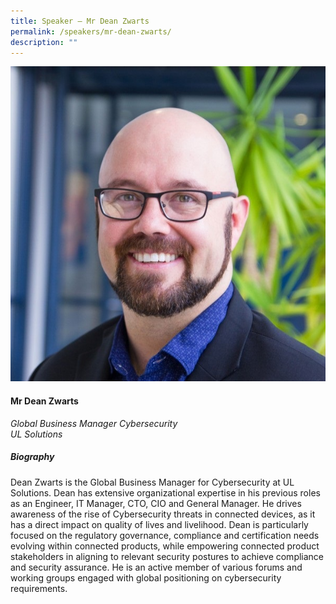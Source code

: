 ```yaml
---
title: Speaker – Mr Dean Zwarts
permalink: /speakers/mr-dean-zwarts/
description: ""
---
```

![](/images/2023%20Speakers/dean%20zwarts.jpg)


#### **Mr Dean Zwarts**

*Global Business Manager Cybersecurity <br>
UL Solutions*


##### **Biography**
Dean Zwarts is the Global Business Manager for Cybersecurity at UL Solutions. Dean has extensive organizational expertise in his previous roles as an Engineer, IT Manager, CTO, CIO and General Manager. He drives awareness of the rise of Cybersecurity threats in connected devices, as it has a direct impact on quality of lives and livelihood. Dean is particularly focused on the regulatory governance, compliance and certification needs evolving within connected products, while empowering connected product stakeholders in aligning to relevant security postures to achieve compliance and security assurance. He is an active member of various forums and working groups engaged with global positioning on cybersecurity requirements.